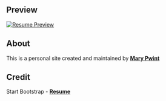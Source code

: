## Preview

[![Resume Preview](https://mpwint.github.io)](https://mpwint.github.io/)

## About

This is a personal site created and maintained by **[Mary Pwint](http://mpwint.github.io/)**

## Credit

Start Bootstrap - **[Resume](https://github.com/BlackrockDigital/startbootstrap-resume)**
